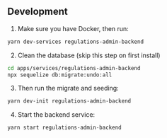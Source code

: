 <!-- gitbook-ignore -->

## Development

1.  Make sure you have Docker, then run:

```bash
yarn dev-services regulations-admin-backend
```

2. Clean the database (skip this step on first install)

```bash
cd apps/services/regulations-admin-backend
npx sequelize db:migrate:undo:all
```

3. Then run the migrate and seeding:

```bash
yarn dev-init regulations-admin-backend
```

4. Start the backend service:

```bash
yarn start regulations-admin-backend
```
